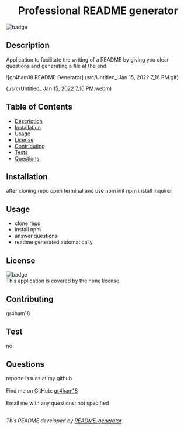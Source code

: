 
<h1 align="center">Professional README generator </h1>
  
![badge](https://img.shields.io/badge/license-none-brightgreen)<br />

## Description
 Application to facilitate the writing of a README by giving you clear questions and generating a file at the end.

![gr4ham18 README Generator] (src/Untitled_ Jan 15, 2022 7_16 PM.gif)
  
(./src/Untitled_ Jan 15, 2022 7_16 PM.webm)

## Table of Contents
- [Description](#description)
- [Installation](#installation)
- [Usage](#usage)
- [License](#license)
- [Contributing](#contributing)
- [Tests](#tests)
- [Questions](#questions)

## Installation
 after cloning repo
open terminal and use
 npm init 
 npm install inquirer

## Usage
- clone repo
 - install npm 
 - answer questions 
 - readme generated automatically

## License
![badge](https://img.shields.io/badge/license-none-brightgreen)
<br />
This application is covered by the none license. 

## Contributing
 gr4ham18

## Test
 no

## Questions
 reporte issues at my github<br />
<br />
Find me on GitHub: [gr4ham18](https://github.com/gr4ham18)<br />
<br />
 Email me with any questions: not specified<br /><br />

_This README developed by [README-generator](https://github.com/gr4ham18/read-me-generator)_
    